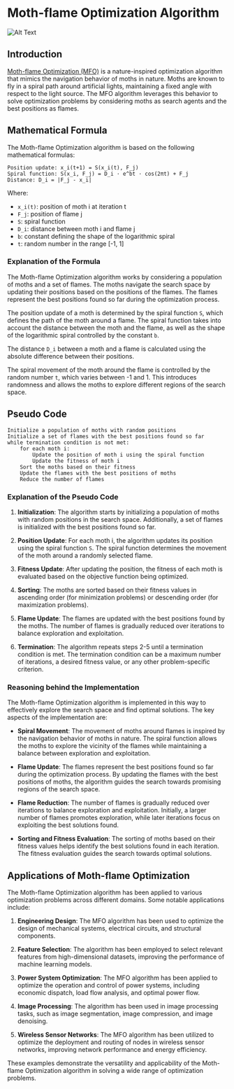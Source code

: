 # Moth-flame Optimization Algorithm

![Alt Text](https://gitlab.com/aminse/swarm-intelligence/-/raw/main/images/mfo.png)

## Introduction

[Moth-flame Optimization (MFO)](https://www.sciencedirect.com/science/article/abs/pii/S0950705115002580) is a nature-inspired optimization algorithm that mimics the navigation behavior of moths in nature. Moths are known to fly in a spiral path around artificial lights, maintaining a fixed angle with respect to the light source. The MFO algorithm leverages this behavior to solve optimization problems by considering moths as search agents and the best positions as flames.

## Mathematical Formula

The Moth-flame Optimization algorithm is based on the following mathematical formulas:

```
Position update: x_i(t+1) = S(x_i(t), F_j)
Spiral function: S(x_i, F_j) = D_i · e^bt · cos(2πt) + F_j
Distance: D_i = |F_j - x_i|
```

Where:
- `x_i(t)`: position of moth i at iteration t
- `F_j`: position of flame j
- `S`: spiral function
- `D_i`: distance between moth i and flame j
- `b`: constant defining the shape of the logarithmic spiral
- `t`: random number in the range [-1, 1]

### Explanation of the Formula

The Moth-flame Optimization algorithm works by considering a population of moths and a set of flames. The moths navigate the search space by updating their positions based on the positions of the flames. The flames represent the best positions found so far during the optimization process.

The position update of a moth is determined by the spiral function `S`, which defines the path of the moth around a flame. The spiral function takes into account the distance between the moth and the flame, as well as the shape of the logarithmic spiral controlled by the constant `b`.

The distance `D_i` between a moth and a flame is calculated using the absolute difference between their positions.

The spiral movement of the moth around the flame is controlled by the random number `t`, which varies between -1 and 1. This introduces randomness and allows the moths to explore different regions of the search space.

## Pseudo Code

```
Initialize a population of moths with random positions
Initialize a set of flames with the best positions found so far
while termination condition is not met:
    for each moth i:
        Update the position of moth i using the spiral function
        Update the fitness of moth i
    Sort the moths based on their fitness
    Update the flames with the best positions of moths
    Reduce the number of flames
```

### Explanation of the Pseudo Code

1. **Initialization**: The algorithm starts by initializing a population of moths with random positions in the search space. Additionally, a set of flames is initialized with the best positions found so far.

2. **Position Update**: For each moth i, the algorithm updates its position using the spiral function `S`. The spiral function determines the movement of the moth around a randomly selected flame.

3. **Fitness Update**: After updating the position, the fitness of each moth is evaluated based on the objective function being optimized.

4. **Sorting**: The moths are sorted based on their fitness values in ascending order (for minimization problems) or descending order (for maximization problems).

5. **Flame Update**: The flames are updated with the best positions found by the moths. The number of flames is gradually reduced over iterations to balance exploration and exploitation.

6. **Termination**: The algorithm repeats steps 2-5 until a termination condition is met. The termination condition can be a maximum number of iterations, a desired fitness value, or any other problem-specific criterion.

### Reasoning behind the Implementation

The Moth-flame Optimization algorithm is implemented in this way to effectively explore the search space and find optimal solutions. The key aspects of the implementation are:

- **Spiral Movement**: The movement of moths around flames is inspired by the navigation behavior of moths in nature. The spiral function allows the moths to explore the vicinity of the flames while maintaining a balance between exploration and exploitation.

- **Flame Update**: The flames represent the best positions found so far during the optimization process. By updating the flames with the best positions of moths, the algorithm guides the search towards promising regions of the search space.

- **Flame Reduction**: The number of flames is gradually reduced over iterations to balance exploration and exploitation. Initially, a larger number of flames promotes exploration, while later iterations focus on exploiting the best solutions found.

- **Sorting and Fitness Evaluation**: The sorting of moths based on their fitness values helps identify the best solutions found in each iteration. The fitness evaluation guides the search towards optimal solutions.

## Applications of Moth-flame Optimization

The Moth-flame Optimization algorithm has been applied to various optimization problems across different domains. Some notable applications include:

1. **Engineering Design**: The MFO algorithm has been used to optimize the design of mechanical systems, electrical circuits, and structural components.

2. **Feature Selection**: The algorithm has been employed to select relevant features from high-dimensional datasets, improving the performance of machine learning models.

3. **Power System Optimization**: The MFO algorithm has been applied to optimize the operation and control of power systems, including economic dispatch, load flow analysis, and optimal power flow.

4. **Image Processing**: The algorithm has been used in image processing tasks, such as image segmentation, image compression, and image denoising.

5. **Wireless Sensor Networks**: The MFO algorithm has been utilized to optimize the deployment and routing of nodes in wireless sensor networks, improving network performance and energy efficiency.

These examples demonstrate the versatility and applicability of the Moth-flame Optimization algorithm in solving a wide range of optimization problems.
